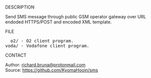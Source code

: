 
DESCRIPTION

Send SMS message through public GSM operator gateway over URL endoded HTTPS/POST and encoded XML template.   

FILE

<pre>
  o2/ - O2 client program.
voda/ - Vodafone client program.
</pre>

CONTACT

Author: richard.bruna@protonmail.com<br>
Source: https://github.com/KyomaHooin/sms

